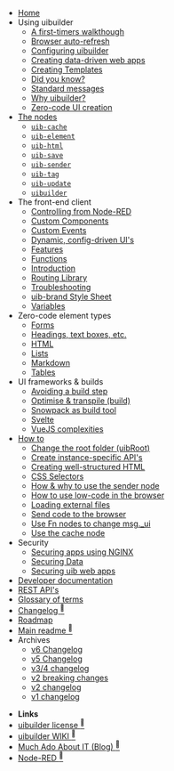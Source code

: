 * [Home](/)
* Using <span class="uib-name"><span class="uib-red">ui</span>builder</span>
  * [A first-timers walkthough](walkthrough1.md "Let's get started!")
  * [Browser auto-refresh](browser-refresh.md "Automatically reload your page after a change")
  * [Configuring <span class="uib-name"><span class="uib-red">ui</span>builder</span>](uib-configuration.md "Configure the UIBUILDER platform. Affects all uibuilder nodes")
  * [Creating data-driven web apps](web-app-workflow.md "Different styles and workflows you can use")
  * [Creating Templates](creating-templates "Pre-defined and reusable front-end code, dependencies, and optional build steps")
  * [Did you know?](did-you-know.md "Things you might not know about UIBUILDER")
  * [Standard messages](pre-defined-msgs.md "Catalogue of messages and properties")
  * [Why <span class="uib-name"><span class="uib-red">ui</span>builder</span>?](using/why-uibuilder.md "Why would I want to use UIBUILDER?")
  * [Zero-code UI creation](using/zero-code-ui.md "Dynamically creating web UI's")
* [The nodes](nodes/README.md)
  * [`uib-cache`](nodes/uib-cache.md "Cache data so that (re)loaded pages get the latest")
  * [`uib-element`](nodes/uib-element.md "no-code creation of page elements")
  * [`uib-html`](nodes/uib-html.md "Hydrate low-code JSON UI descriptions into HTML in Node-RED rather than the browser")
  * [`uib-save`](nodes/uib-save.md "Save files to the served folder of a given uibuilder node")
  * [`uib-sender`](nodes/uib-sender.md "Tunnel messages direct to a uibuilder node - with optional return. Use lightly if at all")
  * [`uib-tag`](nodes/uib-tag.md "no-code creation of ANY HTML tag")
  * [`uib-update`](nodes/uib-update.md "no-code update of any existing HTML page element")
  * [`uibuilder`](nodes/uibuilder.md "The main node")
* The front-end client
  * [Controlling from Node-RED](client-docs/control-from-node-red.md)
  * [Custom Components](client-docs/custom-components.md "The built-in uib-var component, using external components")
  * [Custom Events](client-docs/custom-events.md)
  * [Dynamic, config-driven UI's](client-docs/config-driven-ui.md)
  * [Features](client-docs/features.md)
  * [Functions](client-docs/functions.md)
  * [Introduction](client-docs/readme.md)
  * [Routing Library](client-docs/fe-router.md "A full-featured front-end router for Single Page Apps and other use")
  * [Troubleshooting](client-docs/troubleshooting.md)
  * [uib-brand Style Sheet](client-docs/uib-brand-css.md "How to use the UIBUILDER standard style sheet uib-brand.css")
  * [Variables](client-docs/variables.md)
* Zero-code element types
  * [Forms](elements/forms.md)
  * [Headings, text boxes, etc.](elements/other.md)
  * [HTML](elements/html.md)
  * [Lists](elements/lists.md)
  * [Markdown](elements/Markdown.md)
  * [Tables](elements/tables.md)
* UI frameworks & builds
  * [Avoiding a build step](front-end-no-build.md)
  * [Optimise & transpile (build)](front-end-builds.md)
  * [Snowpack as build tool](front-end-build-snowpack.md)
  * [Svelte](svelte.md)
  * [VueJS complexities](vue-complexities.md)
* [How to](how-to/README.md "A collection of FAQ's, how-to's, hints and tips.")
  * [Change the root folder (uibRoot)](how-to/changing-uibroot.md)
  * [Create instance-specific API's](how-to/instance-apis.md)
  * [Creating well-structured HTML](how-to/well-structured-html.md "How to code a well-formed HTML page")
  * [CSS Selectors](how-to/css-selectors.md)
  * [How & why to use the sender node](how-to/sender-node.md)
  * [How to use low-code in the browser](how-to/use-low-code-in-fe.md "Define and update elements in the browser using low-code")
  * [Loading external files](how-to/load-external-files.md "Including HTML, styles, scripts, and web components.")
  * [Send code to the browser](how-to/send-code-to-fe.md "Dynamically send JavaScript code from Node-RED to browser clients.")
  * [Use Fn nodes to change msg._ui](how-to/function-node.md)
  * [Use the cache node](how-to/cache-node.md)
* Security
  * [Securing apps using NGINX](security/uib-security-nginx.md "How to use NGINX as a reverse proxy with TLS and identity authentication")
  * [Securing Data](security/securing-data.md "How to use flows and uibiulder middleware to secure your data")
  * [Securing uib web apps](security/security.md "Overview of general web app security with some specifics for Node-RED and UIBUILDER")
* [Developer documentation](dev/README.md)
* [REST API's](apis/)
* [Glossary of terms](glossary.md)
* [Changelog <sup>🔗</sup>](changelog)
* [Roadmap](roadmap/)
* [Main readme <sup>🔗</sup>](uibhome)
* Archives
  * [v6 Changelog](archived/CHANGELOG-v6)
  * [v5 Changelog](archived/CHANGELOG-v5)
  * [v3/4 changelog](archived/CHANGELOG-v3-v4)
  * [v2 breaking changes](archived/v2-breaking-changes)
  * [v2 changelog](archived/CHANGELOG-v2)
  * [v1 changelog](archived/CHANGELOG-v1)

- **Links**
- [<span class="uib-name"><span class="uib-red">ui</span>builder</span> license <sup>🔗</sup>](https://github.com/TotallyInformation/node-red-contrib-uibuilder/blob/main/LICENSE)
- [<span class="uib-name"><span class="uib-red">ui</span>builder</span> WIKI <sup>🔗</sup>](https://github.com/TotallyInformation/node-red-contrib-uibuilder/wiki)
- [Much Ado About IT (Blog) <sup>🔗</sup>](https://it.knightnet.org.uk)
- [Node-RED <sup>🔗</sup>](https://nodered.org/)
